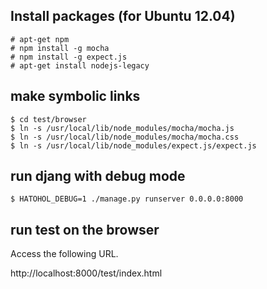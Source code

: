 Install packages (for Ubuntu 12.04)
-----------------------------------

    # apt-get npm
    # npm install -g mocha
    # npm install -g expect.js
    # apt-get install nodejs-legacy

make symbolic links
-------------------
    $ cd test/browser
    $ ln -s /usr/local/lib/node_modules/mocha/mocha.js
    $ ln -s /usr/local/lib/node_modules/mocha/mocha.css
    $ ln -s /usr/local/lib/node_modules/expect.js/expect.js

run djang with debug mode
-------------------------
    $ HATOHOL_DEBUG=1 ./manage.py runserver 0.0.0.0:8000

run test on the browser
-----------------------
Access the following URL.

http://localhost:8000/test/index.html

